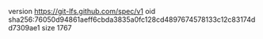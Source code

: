 version https://git-lfs.github.com/spec/v1
oid sha256:76050d94861aeff6cbda3835a0fc128cd4897674578133c12c83174dd7309ae1
size 1767
